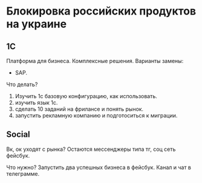 # Блокировка российских продуктов на украине

## 1C

Платформа для бизнеса. Комплексные решения.
Варианты замены:

* SAP.


Что делать?

 1. Изучить 1c базовую конфигурацию, как использовать.
 2. изучить язык 1с.
 3. сделать 10 заданий на фрилансе и понять рынок.
 4. запустить рекламную компанию и подготоситься к миграции.

## Social

Вк, ок уходят с рынка? Остаются мессенджеры типа тг, соц сеть фейсбук.

Что нужно? Запустить два успешных бизнеса в фейсбук. Канал и чат в телеграмме.